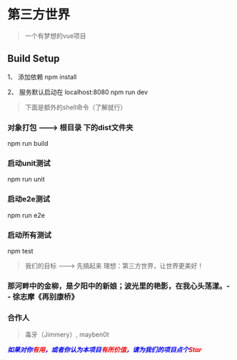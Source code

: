 # 第三方世界

> 一个有梦想的vue项目

## Build Setup

1、 添加依赖
npm install

2、 服务默认启动在 localhost:8080
npm run dev

> 下面是额外的shell命令（了解就行）
### 对象打包 ---> 根目录 下的dist文件夹
npm run build

### 启动unit测试
npm run unit

### 启动e2e测试
npm run e2e

### 启动所有测试
npm test

> 我们的目标 ---> 先搞起来 
> 理想：第三方世界，让世界更美好！

### 那河畔中的金柳，是夕阳中的新娘；波光里的艳影，在我心头荡漾。-- 徐志摩《再别康桥》

### 合作人
> 毒牙（Jimmery）, mayben0t

***<span style="color: blue"> 如果对你<span style="color: red">有用</span>，或者你认为本项目<span style="color: red">有所价值</span>，请为我们的项目点个<span style="color: red">Star</span></span>***



